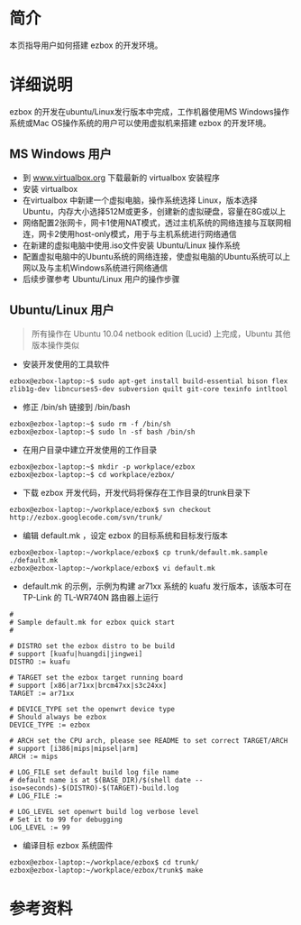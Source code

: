 # 简介 #

本页指导用户如何搭建 ezbox 的开发环境。

# 详细说明 #

ezbox 的开发在ubuntu/Linux发行版本中完成，工作机器使用MS Windows操作系统或Mac OS操作系统的用户可以使用虚拟机来搭建 ezbox 的开发环境。

## MS Windows 用户 ##
  * 到 <a href='http://www.virtualbox.org/'> www.virtualbox.org </a>下载最新的 virtualbox 安装程序
  * 安装 virtualbox
  * 在virtualbox 中新建一个虚拟电脑，操作系统选择 Linux，版本选择 Ubuntu，内存大小选择512M或更多，创建新的虚拟硬盘，容量在8G或以上
  * 网络配置2张网卡，网卡1使用NAT模式，透过主机系统的网络连接与互联网相连，网卡2使用host-only模式，用于与主机系统进行网络通信
  * 在新建的虚拟电脑中使用.iso文件安装 Ubuntu/Linux 操作系统
  * 配置虚拟电脑中的Ubuntu系统的网络连接，使虚拟电脑的Ubuntu系统可以上网以及与主机Windows系统进行网络通信
  * 后续步骤参考 Ubuntu/Linux 用户的操作步骤

## Ubuntu/Linux 用户 ##
> 所有操作在 Ubuntu 10.04 netbook edition (Lucid) 上完成，Ubuntu 其他版本操作类似

  * 安装开发使用的工具软件
```
ezbox@ezbox-laptop:~$ sudo apt-get install build-essential bison flex zlib1g-dev libncurses5-dev subversion quilt git-core texinfo intltool
```

  * 修正 /bin/sh 链接到 /bin/bash
```
ezbox@ezbox-laptop:~$ sudo rm -f /bin/sh
ezbox@ezbox-laptop:~$ sudo ln -sf bash /bin/sh
```

  * 在用户目录中建立开发使用的工作目录
```
ezbox@ezbox-laptop:~$ mkdir -p workplace/ezbox
ezbox@ezbox-laptop:~$ cd workplace/ezbox/
```

  * 下载 ezbox 开发代码，开发代码将保存在工作目录的trunk目录下
```
ezbox@ezbox-laptop:~/workplace/ezbox$ svn checkout http://ezbox.googlecode.com/svn/trunk/
```

  * 编辑 default.mk ，设定 ezbox 的目标系统和目标发行版本
```
ezbox@ezbox-laptop:~/workplace/ezbox$ cp trunk/default.mk.sample ./default.mk
ezbox@ezbox-laptop:~/workplace/ezbox$ vi default.mk
```

  * default.mk 的示例，示例为构建 ar71xx 系统的 kuafu 发行版本，该版本可在 TP-Link 的 TL-WR740N 路由器上运行
```
#
# Sample default.mk for ezbox quick start
#

# DISTRO set the ezbox distro to be build
# support [kuafu|huangdi|jingwei]
DISTRO := kuafu

# TARGET set the ezbox target running board
# support [x86|ar71xx|brcm47xx|s3c24xx]
TARGET := ar71xx

# DEVICE_TYPE set the openwrt device type
# Should always be ezbox
DEVICE_TYPE := ezbox

# ARCH set the CPU arch, please see README to set correct TARGET/ARCH
# support [i386|mips|mipsel|arm]
ARCH := mips

# LOG_FILE set default build log file name
# default name is at $(BASE_DIR)/$(shell date --iso=seconds)-$(DISTRO)-$(TARGET)-build.log
# LOG_FILE :=

# LOG_LEVEL set openwrt build log verbose level
# Set it to 99 for debugging
LOG_LEVEL := 99
```

  * 编译目标 ezbox 系统固件
```
ezbox@ezbox-laptop:~/workplace/ezbox$ cd trunk/
ezbox@ezbox-laptop:~/workplace/ezbox/trunk$ make
```

# 参考资料 #